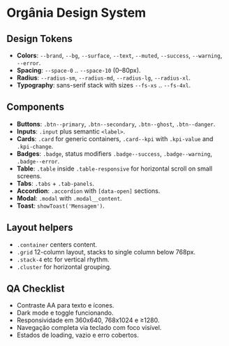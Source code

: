 # Orgânia Design System

## Design Tokens
- **Colors**: `--brand`, `--bg`, `--surface`, `--text`, `--muted`, `--success`, `--warning`, `--error`.
- **Spacing**: `--space-0` .. `--space-10` (0–80px).
- **Radius**: `--radius-sm`, `--radius-md`, `--radius-lg`, `--radius-xl`.
- **Typography**: sans-serif stack with sizes `--fs-xs` .. `--fs-4xl`.

## Components
- **Buttons**: `.btn--primary`, `.btn--secondary`, `.btn--ghost`, `.btn--danger`.
- **Inputs**: `.input` plus semantic `<label>`.
- **Cards**: `.card` for generic containers, `.card--kpi` with `.kpi-value` and `.kpi-change`.
- **Badges**: `.badge`, status modifiers `.badge--success`, `.badge--warning`, `.badge--error`.
- **Table**: `.table` inside `.table-responsive` for horizontal scroll on small screens.
- **Tabs**: `.tabs` + `.tab-panels`.
- **Accordion**: `.accordion` with `[data-open]` sections.
- **Modal**: `.modal` with `.modal__content`.
- **Toast**: `showToast('Mensagem')`.

## Layout helpers
- `.container` centers content.
- `.grid` 12-column layout, stacks to single column below 768px.
- `.stack-4` etc for vertical rhythm.
- `.cluster` for horizontal grouping.

## QA Checklist
- Contraste AA para texto e ícones.
- Dark mode e toggle funcionando.
- Responsividade em 360x640, 768x1024 e ≥1280.
- Navegação completa via teclado com foco visível.
- Estados de loading, vazio e erro cobertos.